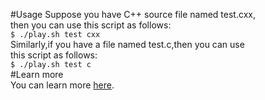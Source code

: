 #Usage
Suppose you have C++ source file named test.cxx,  
then you can use this script as follows:  
```$ ./play.sh test cxx```  
Similarly,if you have a file named test.c,then you can use  
this script as follows:  
```$ ./play.sh test c```  
#Learn more     
You can learn more [here](http://www.studyandshare.info/compile_shell_script.html).

